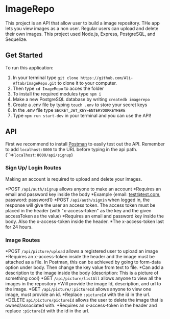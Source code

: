 # ImageRepo

This project is an API that allow user to build a image repository. THe app lets you view images as a non user. Regular users can upload and delete their own images. This project used Node.js, Express, PostgreSQL, and Sequelize.

## Get Started

To run this application:

1.  In your terminal type `git clone https://github.com/Ali-Aftab/ImageRepo.git` to clone it to your computer.
2.  Then type `cd ImageRepo` to acces the folder
3.  To install the required modules type `npm i`
4.  Make a new PostgreSQL database by writing `createdb imagerepo`
5.  Create a .env file by typing `touch .env` to store your secret keys
6.  In the .env file type `SECRET_JWT_KEY=ENTERYOURKEYHERE`
7.  Type `npm run start-dev` in your terminal and you can use the API!

## API

First we recommend to install [Postman](https://www.postman.com/) to easily test out the API. Remember to add `localhost:8000` to the URL before typing in the api path. (``=>`localhost:8000/api/signup`)

### Sign Up/ Login Routes

Making an account is required to upload and delete your images.

*POST `/api/auth/signup` allows anyone to make an account
*Requires an email and password key inside the body
*Example {email: test@test.com, password: password1}
*POST `/api/auth/signin` when logged in, the response will give the user an access token. The access token must be placed in the header (with "x-access-token" as the key and the given accessToken as the value)
*Requires an email and password key inside the body. Also the x-access-token inside the header.
*The x-access-token last for 24 hours.

### Image Routes

*POST `/api/picture/upload` allows a registered user to upload an image
*Requires an x-access-token inside the header and the image must be attached as a file. In Postman, this can be achieved by going to form-data option under body. Then change the key value from text to file.
*Can add a description to the image inside the body {description: This is a picture of something cool}
*GET `/api/picture/listAll` allows anyone to view all the images in the repository
*Will provide the image Id, description, and url to the image.
*GET `/api/picture/:pictureId` allows anyone to view one image, must provide an id.
*Replace `:pictureId` with the id in the url.
*DELETE `api/picture/pictureId` allows the user to delete the image that is owned/associated with.
\*Requires an x-access-token in the header and replace `:pictureId` with the id in the url.

